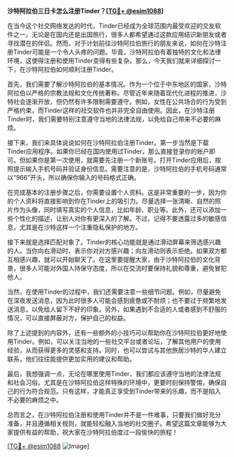 **沙特阿拉伯三日卡怎么注册Tinder？[[TG💪+ @esim1088](https://t.me/s/esim1088)]**

在当今这个社交网络发达的时代，Tinder已经成为全球范围内最受欢迎的交友软件之一。无论是在国内还是出国旅行，很多人都希望通过这款应用结识新朋友或者寻找潜在的伴侣。然而，对于计划前往沙特阿拉伯旅行的朋友来说，如何在沙特注册Tinder可能是一个令人头疼的问题。毕竟，沙特阿拉伯有着独特的文化和法律环境，这使得注册和使用Tinder变得有些复杂。那么，今天我们就来详细探讨一下，在沙特阿拉伯如何顺利注册Tinder。

首先，我们需要了解沙特阿拉伯的基本情况。作为一个位于中东地区的国家，沙特阿拉伯以严格的宗教法规和文化传统著称。尽管近年来随着现代化进程的推进，沙特社会逐渐开放，但仍然有许多限制需要遵守。例如，女性在公共场合的行为受到严格约束，而Tinder这样的社交软件也并非完全自由使用。因此，在沙特注册Tinder时，我们需要特别注意遵守当地的法律法规，以免给自己带来不必要的麻烦。

接下来，我们来具体说说如何在沙特阿拉伯注册Tinder。第一步当然是下载Tinder应用程序。如果你已经在国内使用过Tinder，那么直接登录你的账户即可。但如果你是第一次使用，就需要先注册一个新账号。打开Tinder应用后，按照提示输入手机号码并验证身份信息。需要注意的是，沙特阿拉伯的手机号码通常以“966”开头，所以确保你输入的号码格式正确。

在完成基本的注册步骤之后，你需要设置个人资料。这是非常重要的一步，因为你的个人资料将直接影响到你在Tinder上的吸引力。尽量选择一张清晰、自然的照片作为头像，同时填写真实的个人信息，比如年龄、职业等。此外，还可以添加一些个性化的描述，让别人对你有更深入的了解。不过，记得不要透露过多的敏感信息，尤其是在沙特这样一个注重隐私保护的地方。

接下来就是选择匹配对象了。Tinder的核心功能就是通过滑动屏幕来筛选感兴趣的人。当你向右滑动时，表示你对对方感兴趣；向左滑动则表示拒绝。如果双方都互相感兴趣，就可以开始聊天了。在这里要提醒大家，由于沙特阿拉伯的文化背景，很多人可能对外国人持保守态度，所以在交流时要保持礼貌和尊重，避免冒犯他人。

当然，在使用Tinder的过程中，我们还需要注意一些细节问题。例如，尽量避免在深夜发送消息，因为此时很多人可能会感到疲惫或不耐烦；也不要过于频繁地发送消息，以免给人留下不好的印象。另外，如果遇到不合适的人或者感到不舒服的情况，可以直接屏蔽对方，保护自己的权益。

除了上述提到的内容外，还有一些额外的小技巧可以帮助你在沙特阿拉伯更好地使用Tinder。例如，可以关注当地的一些社交平台或者论坛，了解其他用户的使用经验，从而获得更多的灵感和支持。同时，也可以尝试与其他旅居沙特的华人建立联系，他们往往能提供更加实用的建议和帮助。

最后，我想强调一点，无论在哪里使用Tinder，我们都应该遵守当地的法律法规和社会习俗。尤其是在沙特阿拉伯这样特殊的环境中，更要时刻保持警惕，确保自己的行为符合规范。只有这样，才能真正享受到Tinder带来的乐趣，而不是陷入不必要的麻烦之中。

总而言之，在沙特阿拉伯注册和使用Tinder并不是一件难事，只要我们做好充分准备，并且遵循相关规则，就能轻松融入当地的社交圈子。希望这篇文章能够为大家提供有益的帮助，祝大家在沙特阿拉伯度过一段愉快的旅程！ 

[[TG💪+ @esim1088](https://t.me/s/esim1088) ![Image](https://i.postimg.cc/4NQfJmqS/Snipaste-2025-05-13-00-14-12.png)]